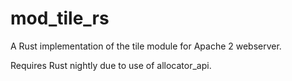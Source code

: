 # mod_tile_rs
A Rust implementation of the tile module for Apache 2 webserver.

Requires Rust nightly due to use of allocator_api.
